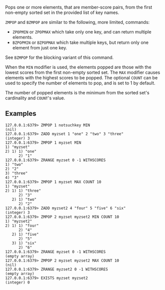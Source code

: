Pops one or more elements, that are member-score pairs, from the first non-empty sorted set in the provided list of key names.

`ZMPOP` and `BZMPOP` are similar to the following, more limited, commands:

- `ZPOPMIN` or `ZPOPMAX` which take only one key, and can return multiple elements.
- `BZPOPMIN` or `BZPOPMAX` which take multiple keys, but return only one element from just one key.

See `BZMPOP` for the blocking variant of this command.

When the `MIN` modifier is used, the elements popped are those with the lowest scores from the first non-empty sorted set. The `MAX` modifier causes elements with the highest scores to be popped.
The optional `COUNT` can be used to specify the number of elements to pop, and is set to 1 by default.

The number of popped elements is the minimum from the sorted set's cardinality and `COUNT`'s value.

## Examples

```valkey-cli
127.0.0.1:6379> ZMPOP 1 notsuchkey MIN
(nil)
127.0.0.1:6379> ZADD myzset 1 "one" 2 "two" 3 "three"
(integer) 3
127.0.0.1:6379> ZMPOP 1 myzset MIN
1) "myzset"
2) 1) 1) "one"
      2) "1"
127.0.0.1:6379> ZRANGE myzset 0 -1 WITHSCORES
1) "two"
2) "2"
3) "three"
4) "3"
127.0.0.1:6379> ZMPOP 1 myzset MAX COUNT 10
1) "myzset"
2) 1) 1) "three"
      2) "3"
   2) 1) "two"
      2) "2"
127.0.0.1:6379> ZADD myzset2 4 "four" 5 "five" 6 "six"
(integer) 3
127.0.0.1:6379> ZMPOP 2 myzset myzset2 MIN COUNT 10
1) "myzset2"
2) 1) 1) "four"
      2) "4"
   2) 1) "five"
      2) "5"
   3) 1) "six"
      2) "6"
127.0.0.1:6379> ZRANGE myzset 0 -1 WITHSCORES
(empty array)
127.0.0.1:6379> ZMPOP 2 myzset myzset2 MAX COUNT 10
(nil)
127.0.0.1:6379> ZRANGE myzset2 0 -1 WITHSCORES
(empty array)
127.0.0.1:6379> EXISTS myzset myzset2
(integer) 0
```
